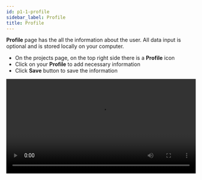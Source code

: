 ```yaml
---
id: p1-1-profile
sidebar_label: Profile
title: Profile
---
```


**Profile** page has the all the information about the user. All data input is optional and is stored locally on your computer.

- On the projects page, on the top right side there is a **Profile** icon
- Click on your **Profile** to add necessary information
- Click **Save** button to save the information



<video controls src="/assets/profile.mov" width="100%" type="video/mov"/>